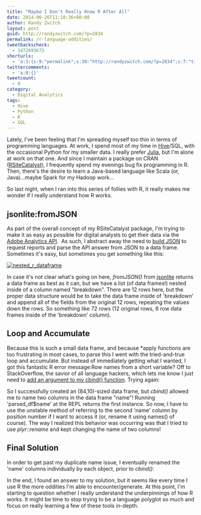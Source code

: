 ```yaml
---
title: "Maybe I Don't Really Know R After All"
date: 2014-06-26T11:18:36+00:00
author: Randy Zwitch
layout: post
guid: http://randyzwitch.com/?p=2834
permalink: /r-language-oddities/
tweetbackscheck:
  - 1472693673
shorturls:
  - 'a:3:{s:9:"permalink";s:30:"http://randyzwitch.com/?p=2834";s:7:"tinyurl";s:26:"http://tinyurl.com/lx76sf5";s:4:"isgd";s:19:"http://is.gd/4W1D32";}'
twittercomments:
  - 'a:0:{}'
tweetcount:
  - 0
category:
  - Digital Analytics
tags:
  - Hive
  - Python
  - R
  - SQL
---
```

Lately, I've been feeling that I'm spreading myself too thin in terms of programming languages. At work, I spend most of my time in <a title="Hive blog posts" href="http://randyzwitch.com/tag/hive/" target="_blank">Hive</a>/SQL, with the occasional Python for my smaller data. I really prefer <a title="Julia blog posts" href="http://randyzwitch.com/tag/julia/" target="_blank">Julia</a>, but I'm alone at work on that one. And since I maintain a package on CRAN (<a title="RSiteCatalyst" href="http://cran.r-project.org/web/packages/RSiteCatalyst/index.html" target="_blank">RSiteCatalyst</a>), I frequently spend my evenings bug fix programming in R. Then, there's the desire to learn a Java-based language like Scala (or, Java)...maybe Spark for my Hadoop work...

So last night, when I ran into this series of follies with R, it really makes me wonder if I really understand how R works.



## jsonlite:fromJSON

As part of the overall concept of my RSiteCatalyst package, I'm trying to make it as easy as possible for digital analysts to get their data via the <a title="Adobe Analytics API" href="https://marketing.adobe.com/developer/en_US" target="_blank">Adobe Analytics API</a>.  As such, I abstract away the need to <a title="Building JSON in R: Three Methods" href="http://randyzwitch.com/r-json-jsonlite-sprintf-paste/" target="_blank">build JSON</a> to request reports and parse the API answer from JSON to a data frame. Sometimes it's easy, but sometimes you get something like this:

[<img class="aligncenter size-full wp-image-2837" src="http://i0.wp.com/randyzwitch.com/wp-content/uploads/2014/06/nested_r_dataframe.png?fit=780%2C162" alt="nested_r_dataframe" srcset="http://i0.wp.com/randyzwitch.com/wp-content/uploads/2014/06/nested_r_dataframe.png?w=780 780w, http://i0.wp.com/randyzwitch.com/wp-content/uploads/2014/06/nested_r_dataframe.png?resize=150%2C31 150w, http://i0.wp.com/randyzwitch.com/wp-content/uploads/2014/06/nested_r_dataframe.png?resize=300%2C62 300w" sizes="(max-width: 780px) 100vw, 780px" data-recalc-dims="1" />](http://i0.wp.com/randyzwitch.com/wp-content/uploads/2014/06/nested_r_dataframe.png)

In case it's not clear what's going on here, _fromJSON()_ from <a title="jsonlite CRAN" href="http://cran.r-project.org/web/packages/jsonlite/index.html" target="_blank">jsonlite</a> returns a data frame as best as it can, but we have a list (of data frames!) nested inside of a column named "breakdown". There are 12 rows here, but the proper data structure would be to take the data frame inside of 'breakdown' and append all of the fields from the original 12 rows, repeating the values down the rows. So something like 72 rows (12 original rows, 6 row data frames inside of the 'breakdown' column).

## Loop and Accumulate

Because this is such a small data frame, and because *apply functions are too frustrating in most cases, to parse this I went with the tried-and-true loop and accumulate. But instead of immediately getting what I wanted, I got this fantastic R error message:Row names from a short variable? Off to StackOverflow, the savior of all language hackers, which lets me know I just need to <a title="R row names short variable discarded" href="http://stackoverflow.com/questions/23534066/cbind-warnings-row-names-were-found-from-a-short-variable-and-have-been-discar" target="_blank">add an argument to my cbind() function</a>. Trying again:

So I successfully created an (84,10)-sized data frame, but _cbind()_ allowed me to name two columns in the data frame "name"! Running 'parsed_df$name' at the REPL returns the first instance. So now, I have to use the unstable method of referring to the second 'name' column by position number if I want to access it (or, rename it using names() of course). The way I realized this behavior was occurring was that I tried to use _plyr::rename_ and kept changing the name of two columns!





## Final Solution

In order to get past my duplicate name issue, I eventually renamed the 'name' columns individually by each object, prior to _cbind()_:

In the end, I found an answer to my solution, but it seems like every time I use R the more oddities I'm able to encounter/generate. At this point, I'm starting to question whether I really understand the underpinnings of how R works. It might be time to stop trying to be a language polyglot so much and focus on really learning a few of these tools in-depth.
